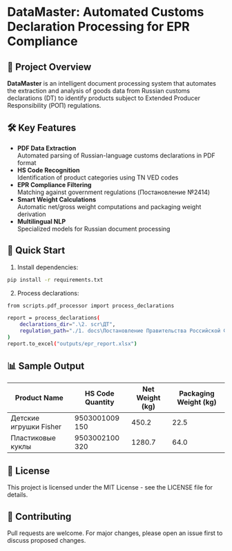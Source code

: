 # DataMaster: Automated Customs Declaration Processing for EPR Compliance

## 📌 Project Overview

**DataMaster** is an intelligent document processing system that automates the extraction and analysis of goods data from Russian customs declarations (DT) to identify products subject to Extended Producer Responsibility (РОП) regulations.

## 🛠 Key Features

- **PDF Data Extraction**  
  Automated parsing of Russian-language customs declarations in PDF format
- **HS Code Recognition**  
  Identification of product categories using TN VED codes
- **EPR Compliance Filtering**  
  Matching against government regulations (Постановление №2414)
- **Smart Weight Calculations**  
  Automatic net/gross weight computations and packaging weight derivation
- **Multilingual NLP**  
  Specialized models for Russian document processing


## 🚀 Quick Start

1. Install dependencies:
```bash
pip install -r requirements.txt
```

2. Process declarations:
```bash
from scripts.pdf_processor import process_declarations

report = process_declarations(
    declarations_dir=".\2. scr\ДТ",
    regulation_path="./1. docs\Постановление Правительства Российской Федерации от 29.12.2023 № 2414 (с 2024 года).pdf"
)
report.to_excel("outputs/epr_report.xlsx")
```

## 📊 Sample Output
| Product Name | HS Code Quantity |	Net Weight (kg) | Packaging Weight (kg) |
|--------------|------------------|-----------------|-----------------------|
|Детские игрушки Fisher|	9503001009 150|		450.2|	22.5|
|Пластиковые куклы|	9503002100	320|	1280.7|	64.0|

## 📜 License
This project is licensed under the MIT License - see the LICENSE file for details.

## 🤝 Contributing
Pull requests are welcome. For major changes, please open an issue first to discuss proposed changes.


